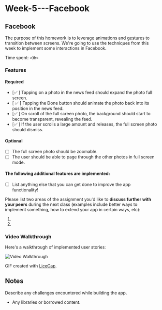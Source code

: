# Week-5---Facebook

## Facebook

The purpose of this homework is to leverage animations and gestures to transition between screens. We're going to use the techniques from this week to implement some interactions in Facebook.

Time spent: `<3h>`

### Features

#### Required

- [✅ ] Tapping on a photo in the news feed should expand the photo full screen.
- [ ✅ ] Tapping the Done button should animate the photo back into its position in the news feed.
- [✅  ] On scroll of the full screen photo, the background should start to become transparent, revealing the feed.
- [✅  ] If the user scrolls a large amount and releases, the full screen photo should dismiss.

#### Optional

- [ ] The full screen photo should be zoomable.
- [ ] The user should be able to page through the other photos in full screen mode.

#### The following **additional** features are implemented:

- [ ] List anything else that you can get done to improve the app functionality!

Please list two areas of the assignment you'd like to **discuss further with your peers** during the next class (examples include better ways to implement something, how to extend your app in certain ways, etc):

1. 
2. 

### Video Walkthrough 

Here's a walkthrough of implemented user stories:

<img src='http://i.imgur.com/KgMlz5j.gif' title='Video Walkthrough' width='' alt='Video Walkthrough' />

GIF created with [LiceCap](http://www.cockos.com/licecap/).

## Notes

Describe any challenges encountered while building the app.

* Any libraries or borrowed content.
